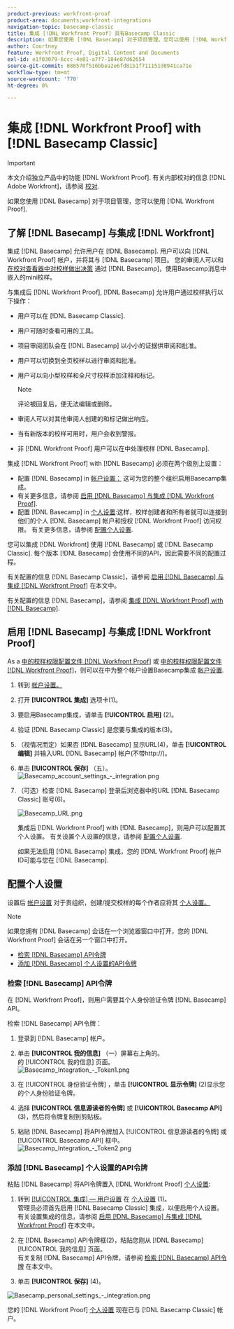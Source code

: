 ```yaml
---
product-previous: workfront-proof
product-area: documents;workfront-integrations
navigation-topic: basecamp-classic
title: 集成 [!DNL Workfront Proof] 具有Basecamp Classic
description: 如果您使用 [!DNL Basecamp] 对于项目管理，您可以使用 [!DNL Workfront Proof].
author: Courtney
feature: Workfront Proof, Digital Content and Documents
exl-id: e1f03079-6ccc-4e81-a7f7-184e87d62654
source-git-commit: 088570f516bbea2e6fd81b1f711151d8941ca71e
workflow-type: tm+mt
source-wordcount: '770'
ht-degree: 0%

---
```


# 集成 [!DNL Workfront Proof] with [!DNL Basecamp Classic]

>[!IMPORTANT]
>
>本文介绍独立产品中的功能 [!DNL Workfront Proof]. 有关内部校对的信息 [!DNL Adobe Workfront]，请参阅 [校对](../../../review-and-approve-work/proofing/proofing.md).

如果您使用 [!DNL Basecamp] 对于项目管理，您可以使用 [!DNL Workfront Proof].

## 了解 [!DNL Basecamp] 与集成 [!DNL Workfront]

集成 [!DNL Basecamp] 允许用户在 [!DNL Basecamp]. 用户可以向 [!DNL Workfront Proof] 帐户，并将其与 [!DNL Basecamp] 项目。 您的审阅人可以和 [在校对查看器中对校样做出决策](../../../review-and-approve-work/proofing/reviewing-proofs-within-workfront/make-a-decision-on-a-proof/make-decisions-on-proof.md) 通过 [!DNL Basecamp]，使用Basecamp消息中嵌入的mini校样。

与集成后 [!DNL Workfront Proof], [!DNL Basecamp] 允许用户通过校样执行以下操作：

* 用户可以在 [!DNL Basecamp Classic].
* 用户可随时查看可用的工具。
* 项目审阅团队会在 [!DNL Basecamp] 以小小的证据供审阅和批准。
* 用户可以切换到全页校样以进行审阅和批准。
* 用户可以向小型校样和全尺寸校样添加注释和标记。

   >[!NOTE]
   >
   >评论被回复后，便无法编辑或删除。

* 审阅人可以对其他审阅人创建的和标记做出响应。
* 当有新版本的校样可用时，用户会收到警报。
* 非 [!DNL Workfront Proof] 用户可以在中处理校样 [!DNL Basecamp].

集成 [!DNL Workfront Proof] with [!DNL Basecamp] 必须在两个级别上设置：

* 配置 [!DNL Basecamp] in [帐户设置：](https://support.workfront.com/hc/en-us/sections/115000912147-Account-settings) 这可为您的整个组织启用Basecamp集成。
* 有关更多信息，请参阅 [启用 [!DNL Basecamp] 与集成 [!DNL Workfront Proof]](#enabling-the-basecamp-integration-with-workfront-proof).
* 配置 [!DNL Basecamp] in [个人设置](https://support.workfront.com/hc/en-us/sections/115000921168-Personal-settings):这样，校样创建者和所有者就可以连接到他们的个人 [!DNL Basecamp] 帐户和授权 [!DNL Workfront Proof] 访问权限。 有关更多信息，请参阅 [配置个人设置](#configuring-personal-settings).

您可以集成 [!DNL Workfront] 使用 [!DNL Basecamp] 或 [!DNL Basecamp Classic]. 每个版本 [!DNL Basecamp] 会使用不同的API，因此需要不同的配置过程。

有关配置的信息 [!DNL Basecamp Classic]，请参阅 [启用 [!DNL Basecamp] 与集成 [!DNL Workfront Proof]](#enabling-the-basecamp-integration-with-workfront-proof) 在本文中。

有关配置的信息 [!DNL Basecamp]，请参阅 [集成 [!DNL Workfront Proof] with [!DNL Basecamp]](../../../workfront-proof/wp-integrations/basecamp/integrate-workfront-proof-with-basecamp.md).

## 启用 [!DNL Basecamp] 与集成 [!DNL Workfront Proof]

As a [中的校样权限配置文件 [!DNL Workfront Proof]](../../../workfront-proof/wp-acct-admin/account-settings/proof-perm-profiles-in-wp.md) 或 [中的校样权限配置文件 [!DNL Workfront Proof]](../../../workfront-proof/wp-acct-admin/account-settings/proof-perm-profiles-in-wp.md)，则可以在中为整个帐户设置Basecamp集成 [帐户设置](https://support.workfront.com/hc/en-us/sections/115000912147-Account-settings).

1. 转到 [帐户设置。](https://support.workfront.com/hc/en-us/sections/115000912147-Account-settings)
1. 打开 **[!UICONTROL 集成]** 选项卡(1)。
1. 要启用Basecamp集成，请单击 **[!UICONTROL 启用]** (2)。
1. 验证 [!DNL Basecamp Classic] 是您要与集成的版本(3)。
1. （视情况而定）如果否 [!DNL Basecamp] 显示URL(4)，单击 **[!UICONTROL 编辑]** 并输入URL [!DNL Basecamp] 帐户(不带http://)。
1. 单击 **[!UICONTROL 保存]** （五）。\
   ![Basecamp_account_settings_-_integration.png](assets/basecamp-account-settings---integration-350x192.png)

1. （可选）检查 [!DNL Basecamp] 登录后浏览器中的URL [!DNL Basecamp Classic] 账号(6)。

   ![Basecamp_URL.png](assets/basecamp-url-350x75.png)

   集成后 [!DNL Workfront Proof] with [!DNL Basecamp]，则用户可以配置其个人设置。 有关设置个人设置的信息，请参阅 [配置个人设置](#configuring-personal-settings).

   如果无法启用 [!DNL Basecamp] 集成，您的 [!DNL Workfront Proof] 帐户ID可能与您在 [!DNL Basecamp].

## 配置个人设置

设置后 [帐户设置](https://support.workfront.com/hc/en-us/sections/115000912147-Account-settings) 对于贵组织，创建/提交校样的每个作者应将其  [个人设置。](https://support.workfront.com/hc/en-us/sections/115000921168-Personal-settings)

>[!NOTE]
>
>如果您拥有 [!DNL Basecamp] 会话在一个浏览器窗口中打开，您的 [!DNL Workfront Proof] 会话在另一个窗口中打开。

* [检索 [!DNL Basecamp] API令牌](#retrieving-your-basecamp-api-token)
* [添加 [!DNL Basecamp] 个人设置的API令牌](#adding-your-basecamp-api-token-to-your-personal-settings)

### 检索 [!DNL Basecamp] API令牌

在 [!DNL Workfront Proof]，则用户需要其个人身份验证令牌 [!DNL Basecamp] API。

检索 [!DNL Basecamp] API令牌：

1. 登录到 [!DNL Basecamp] 帐户。
1. 单击 **[!UICONTROL 我的信息]** （一）屏幕右上角的。\
   的 [!UICONTROL 我的信息] 页面。\
   ![Basecamp_Integration_-_Token1.png](assets/basecamp-integration---token1-350x334.png)

1. 在 [!UICONTROL 身份验证令牌] ，单击 **[!UICONTROL 显示令牌]** (2)显示您的个人身份验证令牌。
1. 选择 **[!UICONTROL 信息源读者的令牌]** 或 **[!UICONTROL Basecamp API]** (3)，然后将令牌复制到剪贴板。

1. 粘贴 [!DNL Basecamp] 将API令牌加入 [!UICONTROL 信息源读者的令牌] 或 [!UICONTROL Basecamp API] 框中。\
   ![Basecamp_Integration_-_Token2.png](assets/basecamp-integration---token2-350x178.png)

### 添加 [!DNL Basecamp] 个人设置的API令牌

粘贴 [!DNL Basecamp] 将API令牌置入 [!DNL Workfront Proof] [个人设置](https://support.workfront.com/hc/en-us/sections/115000921168-Personal-settings):

1. 转到 [[!UICONTROL 集成]  — 用户设置](../../../workfront-proof/wp-getstarted/personal-settings/integrations-user-setup.md) 在 [个人设置](https://support.workfront.com/hc/en-us/sections/115000921168-Personal-settings) (1)。\
   管理员必须首先启用 [!DNL Basecamp Classic] 集成，以便启用个人设置。 有关设置集成的信息，请参阅 [启用 [!DNL Basecamp] 与集成 [!DNL Workfront Proof]](#enabling-the-basecamp-integration-with-workfront-proof) 在本文中。

1. 在 [!DNL Basecamp] API令牌框(2)，粘贴您刚从 [!DNL Basecamp] [!UICONTROL 我的信息] 页面。\
   有关复制 [!DNL Basecamp] API令牌，请参阅 [检索 [!DNL Basecamp] API令牌](#retrieving-your-basecamp-api-token) 在本文中。

1. 单击 **[!UICONTROL 保存]** (4)。

![Basecamp_personal_settings_-_integration.png](assets/basecamp-personal-settings---integration-350x250.png)

您的 [!DNL Workfront Proof] [个人设置](https://support.workfront.com/hc/en-us/sections/115000921168-Personal-settings) 现在已与 [!DNL Basecamp Classic] 帐户。
